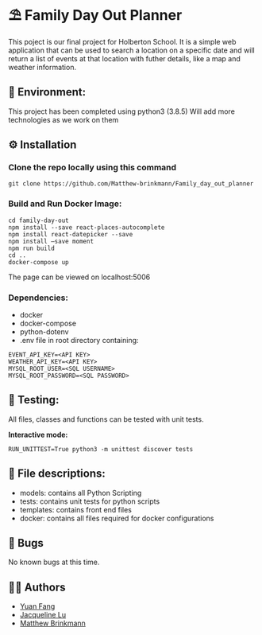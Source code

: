 # ⛱️ Family Day Out Planner
This poject is our final project for Holberton School. It is a simple web application that can be used to search a location on a specific date and will return a list of events at that location with futher details, like a map and weather information.

## 🌳 Environment:
This project has been completed using python3 (3.8.5) Will add more technologies as we work on them

## ⚙️ Installation

### Clone the repo locally using this command
```
git clone https://github.com/Matthew-brinkmann/Family_day_out_planner
```
### Build and Run Docker Image:
```
cd family-day-out
npm install --save react-places-autocomplete
npm install react-datepicker --save
npm install —save moment
npm run build
cd ..
docker-compose up
```
The page can be viewed on localhost:5006
### Dependencies:
* docker
* docker-compose
* python-dotenv
* .env file in root directory containing:
```
EVENT_API_KEY=<API KEY>
WEATHER_API_KEY=<API KEY>
MYSQL_ROOT_USER=<SQL USERNAME>
MYSQL_ROOT_PASSWORD=<SQL PASSWORD>
```
## 🛂 Testing:
All files, classes and functions can be tested with unit tests.

**Interactive mode:** 
```
RUN_UNITTEST=True python3 -m unittest discover tests
```


## 📁 File descriptions:
- models: contains all Python Scripting
- tests: contains unit tests for python scripts
- templates: contains front end files
- docker: contains all files required for docker configurations

## 🐛 Bugs
No known bugs at this time.
## ✍🏽 Authors
- [Yuan Fang](https://github.com/yuan-fang-228)
- [Jacqueline Lu](https://github.com/Jql11)
- [Matthew Brinkmann](https://github.com/Matthew-brinkmann)
